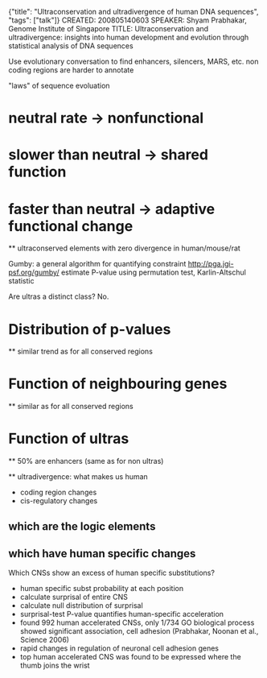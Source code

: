 {"title": "Ultraconservation and ultradivergence of human DNA sequences", "tags": ["talk"]}
CREATED: 200805140603
SPEAKER: Shyam Prabhakar, Genome Institute of Singapore
TITLE: Ultraconservation and ultradivergence: insights into human development and evolution through statistical analysis of DNA sequences

Use evolutionary conversation to find enhancers, silencers, MARS, etc. non coding regions are harder to annotate

"laws" of sequence evoluation
# neutral rate -> nonfunctional
# slower than neutral -> shared function
# faster than neutral -> adaptive functional change

** ultraconserved elements with zero divergence in human/mouse/rat

Gumby: a general algorithm for quantifying constraint http://pga.jgi-psf.org/gumby/
estimate P-value using permutation test, Karlin-Altschul statistic

Are ultras a distinct class? No.
# Distribution of p-values
 ** similar trend as for all conserved regions
# Function of neighbouring genes
 ** similar as for all conserved regions
# Function of ultras
 ** 50% are enhancers (same as for non ultras)

** ultradivergence: what makes us human
 * coding region changes
 * cis-regulatory changes
## which are the logic elements
## which have human specific changes

Which CNSs show an excess of human specific substitutions?
 * human specific subst probability at each position
 * calculate surprisal of entire CNS
 * calculate null distribution of surprisal
 * surprisal-test P-value quantifies human-specific acceleration
 * found 992 human accelerated CNSs, only 1/734 GO biological process showed significant association, cell adhesion (Prabhakar, Noonan et al., Science 2006)
 * rapid changes in regulation of neuronal cell adhesion genes
 * top human accelerated CNS was found to be expressed where the thumb joins the wrist

